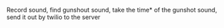 Record sound, find gunshout sound, take the time* of the gunshot sound, send it out by twilio to the server